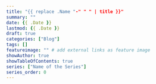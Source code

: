 ```yaml
---
title: "{{ replace .Name "-" " " | title }}"
summary: ""
date: {{ .Date }}
lastmod: {{ .Date }}
draft: true
categories: ["Blog"]
tags: []
featureimage: "" # add external links as feature image
showAuthor: true
showTableOfContents: true
series: ["Name of the Series"]
series_order: 0
---
```


